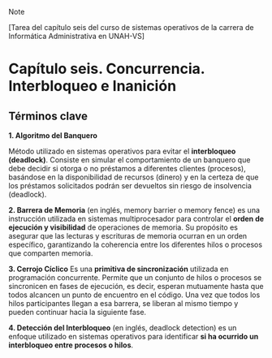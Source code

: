>[!NOTE]
>[Tarea del capítulo seis del curso de sistemas operativos de la carrera de Informática Administrativa en UNAH-VS]

# Capítulo seis. Concurrencia. Interbloqueo e Inanición
## Términos clave

**1. Algoritmo del Banquero**

Método utilizado en sistemas operativos para evitar el **interbloqueo (deadlock)**. Consiste en simular el comportamiento de un banquero que debe decidir si otorga o no préstamos a diferentes clientes (procesos), basándose en la disponibilidad de recursos (dinero) y en la certeza de que los préstamos solicitados podrán ser devueltos sin riesgo de insolvencia (deadlock).

**2. Barrera de Memoria**
(en inglés, memory barrier o memory fence) es una instrucción utilizada en sistemas multiprocesador para controlar el **orden de ejecución y visibilidad** de operaciones de memoria. Su propósito es asegurar que las lecturas y escrituras de memoria ocurran en un orden específico, garantizando la coherencia entre los diferentes hilos o procesos que comparten memoria.

**3. Cerrojo Cíclico**
Es una **primitiva de sincronización** utilizada en programación concurrente. Permite que un conjunto de hilos o procesos se sincronicen en fases de ejecución, es decir, esperan mutuamente hasta que todos alcancen un punto de encuentro en el código. Una vez que todos los hilos participantes llegan a esa barrera, se liberan al mismo tiempo y pueden continuar hacia la siguiente fase.

**4. Detección del Interbloqueo**
(en inglés, deadlock detection) es un enfoque utilizado en sistemas operativos para identificar **si ha ocurrido un interbloqueo entre procesos o hilos**.